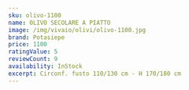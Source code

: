 ```yaml
---
sku: olivo-1100
name: OLIVO SECOLARE A PIATTO
image: /img/vivaio/olivi/olivo-1100.jpg
brand: Potasiepe
price: 1100
ratingValue: 5
reviewCount: 9
availability: InStock
excerpt: Circonf. fusto 110/130 cm - H 170/180 cm
---
```


